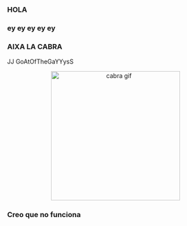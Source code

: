 ### HOLA ###
### ey ey ey ey ey ###

### AIXA LA CABRA ###

JJ GoAtOfTheGaYYysS

<p align="center">
  <img src="https://i.gifer.com/origin/5c/5c8019755c1065843cea39bd7b0a1e91_w200.gif" alt="cabra gif" width="300"/>
</p>

### Creo que no funciona ###